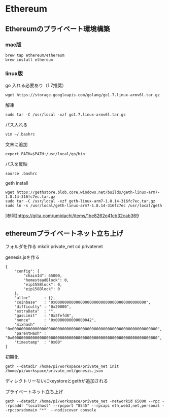 # Ethereum

## Ethereumのプライベート環境構築

### mac版

    brew tap ethereum/ethereum
    brew install ethereum

### linux版

go 入れる必要あり（1.7推奨）

`wget https://storage.googleapis.com/golang/go1.7.linux-armv6l.tar.gz`
    
解凍

`sudo tar -C /usr/local -xzf go1.7.linux-armv6l.tar.gz`

パス入れる

`vim ~/.bashrc`

文末に追加

`export PATH=$PATH:/usr/local/go/bin`

パスを反映


`source .bashrc`

geth install

    wget https://gethstore.blob.core.windows.net/builds/geth-linux-arm7-1.8.14-316fc7ec.tar.gz
    sudo tar -C /usr/local -xzf geth-linux-arm7-1.8.14-316fc7ec.tar.gz
    sudo ln -s /usr/local/geth-linux-arm7-1.8.14-316fc7ec /usr/local/geth

[参照]https://qiita.com/umidachi/items/1be8262e41cb32cab369

## ethereumプライベートネット立ち上げ
フォルダを作る
    mkdir private_net
    cd privatenet

genesis.jsを作る

    {
        "config": {
            "chainId": 65000,
            "homesteadBlock": 0,
            "eip155Block": 0,
            "eip158Block": 0
        },
        "alloc"      : {},
        "coinbase"   : "0x0000000000000000000000000000000000000000",
        "difficulty" : "0x20000",
        "extraData"  : "",
        "gasLimit"   : "0x2fefd8",
        "nonce"      : "0x0000000000000042",
        "mixhash"    : "0x0000000000000000000000000000000000000000000000000000000000000000",
        "parentHash" : "0x0000000000000000000000000000000000000000000000000000000000000000",
        "timestamp"  : "0x00"
    }

初期化

`geth --datadir /home/pi/workspace/private_net init /home/pi/workspace/private_net/genesis.json`

ディレクトリーないにkeystoreとgethが追加される

プライベートネット立ち上げ

`geth --datadir /home/pi/workspace/private_net -networkid 65000 --rpc --rpcaddr "localhost" --rpcport "8545" --rpcapi eth,web3,net,personal --rpccorsdomain "*"  --nodiscover console`
